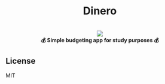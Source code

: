 <h1 align="center"><strong>Dinero</strong></h1>

<br />

<div align="center"><img src="https://media.giphy.com/media/xTiTnqUxyWbsAXq7Ju/giphy.gif" /></div>

<div align="center"><strong>💰 Simple budgeting app for study purposes 💰</strong></div>

## License

MIT
